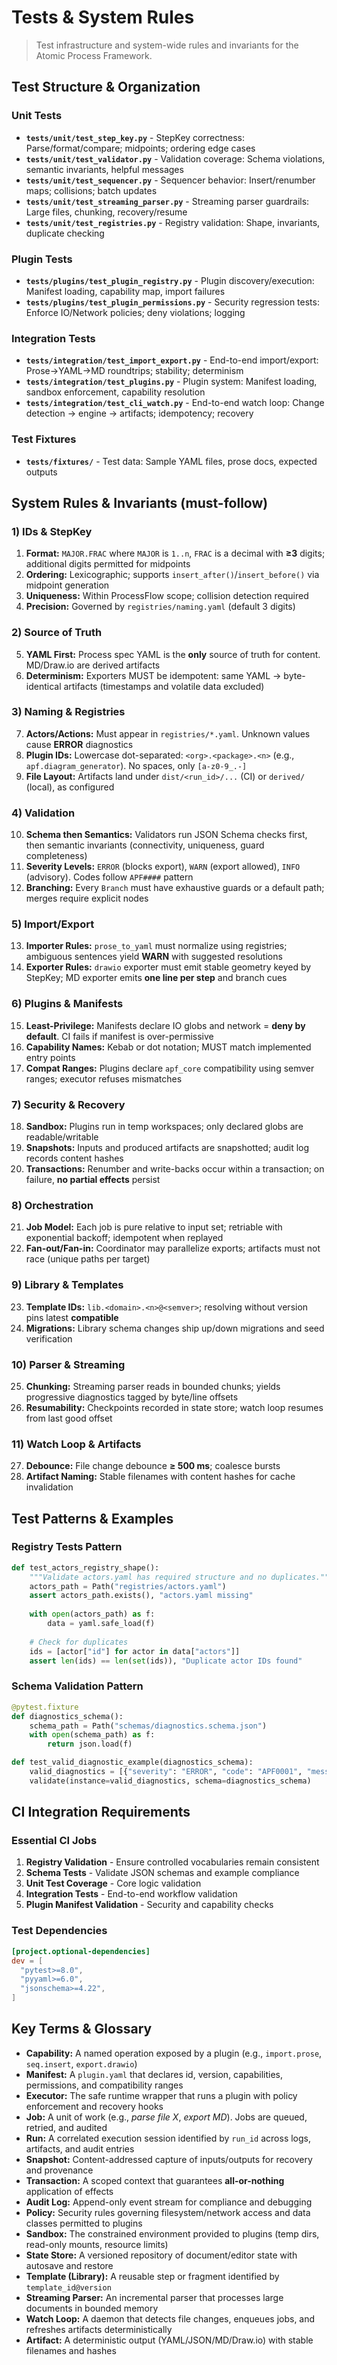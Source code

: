 # Tests & System Rules

> Test infrastructure and system-wide rules and invariants for the Atomic Process Framework.

## Test Structure & Organization

### Unit Tests
- **`tests/unit/test_step_key.py`** - StepKey correctness: Parse/format/compare; midpoints; ordering edge cases
- **`tests/unit/test_validator.py`** - Validation coverage: Schema violations, semantic invariants, helpful messages  
- **`tests/unit/test_sequencer.py`** - Sequencer behavior: Insert/renumber maps; collisions; batch updates
- **`tests/unit/test_streaming_parser.py`** - Streaming parser guardrails: Large files, chunking, recovery/resume
- **`tests/unit/test_registries.py`** - Registry validation: Shape, invariants, duplicate checking

### Plugin Tests
- **`tests/plugins/test_plugin_registry.py`** - Plugin discovery/execution: Manifest loading, capability map, import failures
- **`tests/plugins/test_plugin_permissions.py`** - Security regression tests: Enforce IO/Network policies; deny violations; logging

### Integration Tests
- **`tests/integration/test_import_export.py`** - End-to-end import/export: Prose→YAML→MD roundtrips; stability; determinism
- **`tests/integration/test_plugins.py`** - Plugin system: Manifest loading, sandbox enforcement, capability resolution
- **`tests/integration/test_cli_watch.py`** - End-to-end watch loop: Change detection → engine → artifacts; idempotency; recovery

### Test Fixtures
- **`tests/fixtures/`** - Test data: Sample YAML files, prose docs, expected outputs

## System Rules & Invariants (must-follow)

### 1) IDs & StepKey
1. **Format:** `MAJOR.FRAC` where `MAJOR` is `1..n`, `FRAC` is a decimal with **≥3** digits; additional digits permitted for midpoints
2. **Ordering:** Lexicographic; supports `insert_after()`/`insert_before()` via midpoint generation
3. **Uniqueness:** Within ProcessFlow scope; collision detection required
4. **Precision:** Governed by `registries/naming.yaml` (default 3 digits)

### 2) Source of Truth
5. **YAML First:** Process spec YAML is the **only** source of truth for content. MD/Draw.io are derived artifacts
6. **Determinism:** Exporters MUST be idempotent: same YAML → byte-identical artifacts (timestamps and volatile data excluded)

### 3) Naming & Registries
7. **Actors/Actions:** Must appear in `registries/*.yaml`. Unknown values cause **ERROR** diagnostics
8. **Plugin IDs:** Lowercase dot-separated: `<org>.<package>.<n>` (e.g., `apf.diagram_generator`). No spaces, only `[a-z0-9_.-]`
9. **File Layout:** Artifacts land under `dist/<run_id>/...` (CI) or `derived/` (local), as configured

### 4) Validation
10. **Schema then Semantics:** Validators run JSON Schema checks first, then semantic invariants (connectivity, uniqueness, guard completeness)
11. **Severity Levels:** `ERROR` (blocks export), `WARN` (export allowed), `INFO` (advisory). Codes follow `APF####` pattern
12. **Branching:** Every `Branch` must have exhaustive guards or a default path; merges require explicit nodes

### 5) Import/Export
13. **Importer Rules:** `prose_to_yaml` must normalize using registries; ambiguous sentences yield **WARN** with suggested resolutions
14. **Exporter Rules:** `drawio` exporter must emit stable geometry keyed by StepKey; MD exporter emits **one line per step** and branch cues

### 6) Plugins & Manifests
15. **Least-Privilege:** Manifests declare IO globs and network = **deny by default**. CI fails if manifest is over-permissive
16. **Capability Names:** Kebab or dot notation; MUST match implemented entry points
17. **Compat Ranges:** Plugins declare `apf_core` compatibility using semver ranges; executor refuses mismatches

### 7) Security & Recovery
18. **Sandbox:** Plugins run in temp workspaces; only declared globs are readable/writable
19. **Snapshots:** Inputs and produced artifacts are snapshotted; audit log records content hashes
20. **Transactions:** Renumber and write-backs occur within a transaction; on failure, **no partial effects** persist

### 8) Orchestration
21. **Job Model:** Each job is pure relative to input set; retriable with exponential backoff; idempotent when replayed
22. **Fan-out/Fan-in:** Coordinator may parallelize exports; artifacts must not race (unique paths per target)

### 9) Library & Templates
23. **Template IDs:** `lib.<domain>.<n>@<semver>`; resolving without version pins latest **compatible**
24. **Migrations:** Library schema changes ship up/down migrations and seed verification

### 10) Parser & Streaming
25. **Chunking:** Streaming parser reads in bounded chunks; yields progressive diagnostics tagged by byte/line offsets
26. **Resumability:** Checkpoints recorded in state store; watch loop resumes from last good offset

### 11) Watch Loop & Artifacts
27. **Debounce:** File change debounce **≥ 500 ms**; coalesce bursts
28. **Artifact Naming:** Stable filenames with content hashes for cache invalidation

## Test Patterns & Examples

### Registry Tests Pattern
```python
def test_actors_registry_shape():
    """Validate actors.yaml has required structure and no duplicates."""
    actors_path = Path("registries/actors.yaml")
    assert actors_path.exists(), "actors.yaml missing"
    
    with open(actors_path) as f:
        data = yaml.safe_load(f)
    
    # Check for duplicates
    ids = [actor["id"] for actor in data["actors"]]
    assert len(ids) == len(set(ids)), "Duplicate actor IDs found"
```

### Schema Validation Pattern
```python
@pytest.fixture
def diagnostics_schema():
    schema_path = Path("schemas/diagnostics.schema.json")
    with open(schema_path) as f:
        return json.load(f)

def test_valid_diagnostic_example(diagnostics_schema):
    valid_diagnostics = [{"severity": "ERROR", "code": "APF0001", "message": "Test"}]
    validate(instance=valid_diagnostics, schema=diagnostics_schema)
```

## CI Integration Requirements

### Essential CI Jobs
1. **Registry Validation** - Ensure controlled vocabularies remain consistent
2. **Schema Tests** - Validate JSON schemas and example compliance
3. **Unit Test Coverage** - Core logic validation
4. **Integration Tests** - End-to-end workflow validation
5. **Plugin Manifest Validation** - Security and capability checks

### Test Dependencies
```toml
[project.optional-dependencies]
dev = [
  "pytest>=8.0",
  "pyyaml>=6.0", 
  "jsonschema>=4.22",
]
```

## Key Terms & Glossary

- **Capability:** A named operation exposed by a plugin (e.g., `import.prose`, `seq.insert`, `export.drawio`)
- **Manifest:** A `plugin.yaml` that declares id, version, capabilities, permissions, and compatibility ranges
- **Executor:** The safe runtime wrapper that runs a plugin with policy enforcement and recovery hooks
- **Job:** A unit of work (e.g., *parse file X*, *export MD*). Jobs are queued, retried, and audited
- **Run:** A correlated execution session identified by `run_id` across logs, artifacts, and audit entries
- **Snapshot:** Content-addressed capture of inputs/outputs for recovery and provenance
- **Transaction:** A scoped context that guarantees **all-or-nothing** application of effects
- **Audit Log:** Append-only event stream for compliance and debugging
- **Policy:** Security rules governing filesystem/network access and data classes permitted to plugins
- **Sandbox:** The constrained environment provided to plugins (temp dirs, read-only mounts, resource limits)
- **State Store:** A versioned repository of document/editor state with autosave and restore
- **Template (Library):** A reusable step or fragment identified by `template_id@version`
- **Streaming Parser:** An incremental parser that processes large documents in bounded memory
- **Watch Loop:** A daemon that detects file changes, enqueues jobs, and refreshes artifacts deterministically
- **Artifact:** A deterministic output (YAML/JSON/MD/Draw.io) with stable filenames and hashes